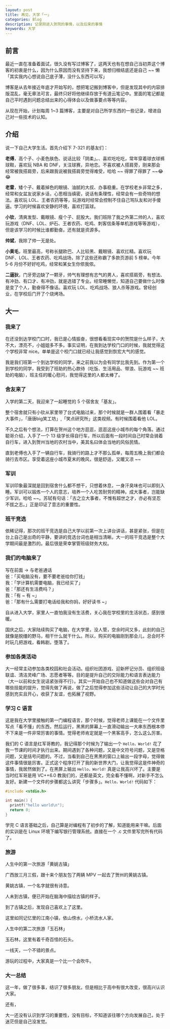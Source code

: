 ```yaml
---
layout: post
title: 再见，大学「一」
categories: Blog
description: 记录刚进入贺院的事情，以及后来的事情
keywords: 大学
---
```


## 前言

最近一直在准备着面试，很久没有写过博客了，这两天也有在想自己当初弄这个博客的初衷是什么，因为什么原因而没有坚持下来，我想归根结底还是自己 ~~ 懒「其实我内心想说自己底子薄，没什么东西可以写」


博客是从去年接近年底才开始写的，想把笔记搬到博客中，但是发现其中的内容排版混乱，毫无章法可言，最终只好将他继续存放于有道云笔记中。里面的笔记都是自己平时遇到问题总结出来的心得体会以及做事要点等等内容。

从现在开始，计划每周 1~3 篇博客，主要是对自己所学东西的一些记录，增进自己对一些技术的认知。


## 介绍
说一下自己大学生活。首先介绍下 7-321 的基友们：


**老傅**，高个子、小麦色肤色、说话比较「阴柔」。、喜欢吃吃吃，常年穿着球衣球裤球鞋，喜欢玩 NBA 和 DNF，关注球赛，异地恋。不喜欢被人搭肩旁，刚来那会经常被我搭肩旁，后来跟我说被我搭肩旁觉得难受，哈哈 ~~ 得罪了得罪了 ~~😂😂


**老雷**，矮个子、戴着掉色的眼镜、油腻的大叔、办事稳重。在学校老乡非常之多，经常和女盆友说家乡话，心思相当缜密，说话有条理性，经常会有一些奇特的想法。喜欢玩 LOL、王者农药等等，玩游戏时经常会控制不住自己骂队友和对手傻逼。学习的时候喜欢安静的环境，喜欢打篮球。


**小钦**，清爽发型、戴眼镜、瘦个子、屁股大。我们班除了我之外第二帅的人，喜欢玩游戏（DNF、LOL、炉石、王者农药、吃鸡、刺客信条等单机游戏等等游戏），但是该学习的时候比谁都勤奋。还有就是资源多。

**帅斌**，我除了帅一无是处。


**小黄毛**，班里最高，号称长腿欧巴、人比较黑、戴眼镜、喜欢扛精。喜欢玩 DNF、LOL、王者农药、吃鸡战场，除了这些还称霸了多款页游前 5 榜单。今年 5-6 月份不好好吃鸡，经常和某女生你侬我侬。


**二逼狄**，门牙旁边缺了一颗牙，帅气有理想有志气的男人，喜欢搭肩旁，有想法、有冲劲、有口才、有冲劲，就是选错了专业。经常睡懒觉，知道自己要做什么时像是变了个人，勤奋得不像话。喜欢玩 LOL、吃鸡战场、狼人杀等游戏。曾经创业，在学校后门开了个烧烤场。


## 大一

### 我来了

在还没到达学校门口时，我已是心情振奋，很想看看现实中的贺院是什么样子，大不大，漂亮不，小姐姐多不多。事实证明，在我到达学校门口的时候，我就觉得这个学校非常 nice。单单是这个校门口就已经让我感觉到恢宏大气的感觉。

我是我们班第一个到达学校的同学，来之前我以为会有同学比我先到。作为第一个到学校的同学，我受到了班助的热心款待（吃饭、生活用品、带浪、玩游戏 ~~ 班助的电脑），班主任的暖心慰问，我觉得这里的人都太棒了。

### 舍友来了

入学的第二天，我迎来了一起睡觉的 5 个宿舍友「基友」。


整个宿舍就只有小钦从家里带了台式电脑过来，那个时候就是一群人围着看「暴走大事件」，「唐唐big笑工坊」,「笑点研究所」这类视频。有时候围着看他 LOL。

不久之后有个想法，打算在贺州这个地方逛逛，逛逛这座小城市的每个角落。通过聪哥介绍，入手了一个 13 级学长得自行车，所以后面有一段时间自己时常会骑着自行车，进入到贺州当地的农村当中，美其名曰体会当地的风俗民情。

直到老傅也入手了一辆自行车，我骑行的路上才不那么孤单，每周五晚上我们都会骑行去市区。享受着这座小城市夏末的晚风，很是舒适，又暖又凉 ~~

### 军训

军训印象最深就是回到宿舍什么都不想干，只想着休息，一身汗臭味也可以即刻入睡。军训可以锻炼一个人的意志，培养一个人吃苦耐劳的精神。成大事者，岂能缺少军训，哈哈 ~~。苏轼有句话：「古之立大事者，不惟有超世之才，亦必有坚忍不拔之志。」正是印证了意志的重要性。

### 班干竞选

依稀记得，那次的班干竞选是自己大学以前第一次上讲台讲话，甚是紧张，但是在台上自己是出奇的平静，要讲的竞选台词也是相当清晰。大一的班干竞选是整个大学期间最是激烈的。最后很是荣幸掌管班级财务大权。

### 我们的电脑来了

写在前面 → 与老爸通话  
爸：「买电脑没有，要不要老爸给你打钱」  
我：「学计算机需要电脑，我已经买了」  
爸：「那还有生活费吗？」  
我：「有 ~ 有 ~」  
爸：「那有什么需要打电话给我和你妈，好好读书 ~」

自从进入大学，家里人一直怕我没有生活费，关心我在学校里的生活状态，感到很暖。

国庆之后，大家陆续购买了电脑，在大学里，没人管，空余时间又多，此刻的自己就像是脱缰的野马，相干什么就干什么。所以，购买的电脑刚到那会儿，总会时不时玩几把游戏，看韩剧，堕落了。


### 参加各类活动

大一经常主动参加各类校园和社会活动。组织社团游戏、迎新杯记分员、组织班级联谊、清洁灵峰广场、志愿者等等。目的是提升自己的交际能力和语言表达能力（大一以前和女生说话紧张得不行）。其实一开始自己也不知道做这些会对自己有哪些技能的提升，觉得先做了再说，做了之后觉得参加这些活动让自己的大学时光感到充实且开心，收获了友谊，也拓展了视野。

### 学习 C 语言

这是我在大学里接触的第一门编程语言，那个时候，觉得老师上课能在一个文件里写点「看不懂」的东西，然后运行，黑黑的屏幕上一直滑动输出一大串东西根本停不下来是一件非常厉害的事情。觉得老师肯定就是一个黑客高手，怎么这么厉害。

我们的 C 语言是红军哥教的，我记得那个时候为了输出一个 `Hello，World!` 花了我一节课的时间才执行出来。期间遇到了各种问题，又是中文符号问题，又是空格问题，又是括号问题的。不过，当看到自己在黑黑的窗口上输出一段字母，觉得做这件事情很是厉害。正式这个程序打开了我的新世界大门，让我觉得这是件神奇的事情，我居然做到了。在黑屏上输出 `Hello，World!` 真是让我高兴坏了。主要是当时红军哥是用 VC++6.0 教我们的，还都是英文，完全看不懂啊，对新手不怎么友好。新建一个文件的步骤都这么讲究「步骤多」。`Hello，World!` 代码如下：

```c
#include <stdio.h>

int main() {
  printf("hello world\n");
  return 0;
}
```

学完 C 语言基础之后，自己算是对编程有了初步的了解，知道能用来干嘛。后面的实训是在 Linux 环境下编写银行管理系统。直接在一个 .c 文件里写完所有代码了。

### 旅游

人生中的第一次旅游「黄姚古镇」

广西放三月三假，跟十来个朋友包了两辆 MPV 一起去了贺州的黄姚古镇。

黄姚古镇，一个名字就很有诗意。

人未到古镇，便已开始在脑海中描绘古镇的样子。

到了古镇之后，发现自己喜欢上了这里。

这里如同记忆里的江南小镇，依山傍水，小桥流水人家。

人生中的第二次旅游「玉石林」

玉石林，这里有着千奇百怪的石头。

一线天，一个不错的景点。

游玩的过程中，大家真是一个比一个会吹牛。

### 大一总结

这一年，做了很多事，结识了很多朋友。但是相比于高中有很大改变，很高兴认识大家。

还有，

大一还没有认识到学习的重要性，没有目标，不知道该往哪个方向发展自己，处于迷茫但是自己没发觉。
